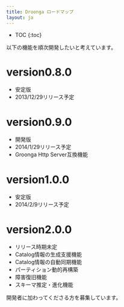 ```yaml
---
title: Droonga ロードマップ
layout: ja
---
```


* TOC
{:toc}

以下の機能を順次開発したいと考えています。

# version0.8.0

* 安定版
* 2013/12/29リリース予定

# version0.9.0

* 開発版
* 2014/1/29リリース予定
* Groonga Http Server互換機能

# version1.0.0

* 安定版
* 2014/2/9リリース予定

# version2.0.0

* リリース時期未定
* Catalog情報の生成支援機能
* Catalog情報の自動同期機能
* パーティション動的再構築
* 障害復旧機能
* スキーマ推定・進化機能

開発者に加わってくださる方を募集しています。
